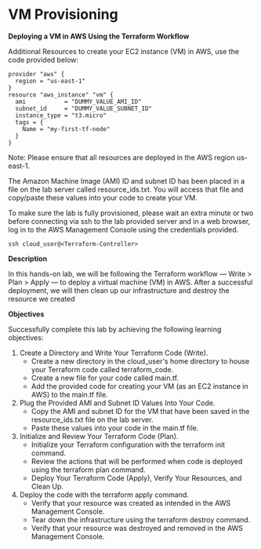 # **VM Provisioning**

**Deploying a VM in AWS Using the Terraform Workflow**

Additional Resources to create your EC2 instance (VM) in AWS, use the code provided below:

    provider "aws" {
      region = "us-east-1"
    }
    resource "aws_instance" "vm" {
      ami           = "DUMMY_VALUE_AMI_ID"
      subnet_id     = "DUMMY_VALUE_SUBNET_ID"
      instance_type = "t3.micro"
      tags = {
        Name = "my-first-tf-node"
      }
    }
    
Note: Please ensure that all resources are deployed in the AWS region us-east-1.

The Amazon Machine Image (AMI) ID and subnet ID has been placed in a file on the lab server called resource_ids.txt. You will access that file and copy/paste these values into your code to create your VM.

To make sure the lab is fully provisioned, please wait an extra minute or two before connecting via ssh to the lab provided server and in a web browser, log in to the AWS Management Console using the credentials provided.

    ssh cloud_user@<Terraform-Controller>
    


**Description**

In this hands-on lab, we will be following the Terraform workflow — Write > Plan > Apply — to deploy a virtual machine (VM) in AWS. After a successful deployment, we will then clean up our infrastructure and destroy the resource we created

**Objectives**

Successfully complete this lab by achieving the following learning objectives:

1. Create a Directory and Write Your Terraform Code (Write).
    - Create a new directory in the cloud_user's home directory to house your Terraform code called terraform_code.
    - Create a new file for your code called main.tf.
    - Add the provided code for creating your VM (as an EC2 instance in AWS) to the main.tf file.
2. Plug the Provided AMI and Subnet ID Values Into Your Code.
    - Copy the AMI and subnet ID for the VM that have been saved in the resource_ids.txt file on the lab server.
    - Paste these values into your code in the main.tf file.
3. Initialize and Review Your Terraform Code (Plan).
    - Initialize your Terraform configuration with the terraform init command.
    - Review the actions that will be performed when code is deployed using the terraform plan command.
    - Deploy Your Terraform Code (Apply), Verify Your Resources, and Clean Up.
4. Deploy the code with the terraform apply command.
    - Verify that your resource was created as intended in the AWS Management Console.
    - Tear down the infrastructure using the terraform destroy command.
    - Verify that your resource was destroyed and removed in the AWS Management Console.
